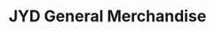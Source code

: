 ---
title: "JYD General Merchandise"
url: /quezon-city/jyd-general-merchandise/
shop: Eisenwaren
---